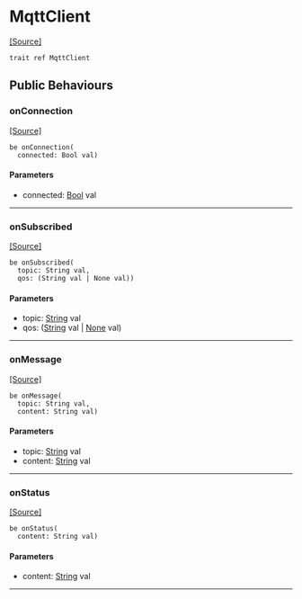# MqttClient
<span class="source-link">[[Source]](src/mqtt-mqtt/mqtt.md#L-0-16)</span>
```pony
trait ref MqttClient
```

## Public Behaviours

### onConnection
<span class="source-link">[[Source]](src/mqtt-mqtt/mqtt.md#L-0-17)</span>


```pony
be onConnection(
  connected: Bool val)
```
#### Parameters

*   connected: [Bool](builtin-Bool.md) val

---

### onSubscribed
<span class="source-link">[[Source]](src/mqtt-mqtt/mqtt.md#L-0-18)</span>


```pony
be onSubscribed(
  topic: String val,
  qos: (String val | None val))
```
#### Parameters

*   topic: [String](builtin-String.md) val
*   qos: ([String](builtin-String.md) val | [None](builtin-None.md) val)

---

### onMessage
<span class="source-link">[[Source]](src/mqtt-mqtt/mqtt.md#L-0-19)</span>


```pony
be onMessage(
  topic: String val,
  content: String val)
```
#### Parameters

*   topic: [String](builtin-String.md) val
*   content: [String](builtin-String.md) val

---

### onStatus
<span class="source-link">[[Source]](src/mqtt-mqtt/mqtt.md#L-0-20)</span>


```pony
be onStatus(
  content: String val)
```
#### Parameters

*   content: [String](builtin-String.md) val

---

